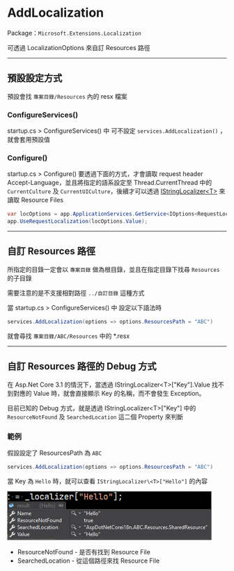# AddLocalization

Package：`Microsoft.Extensions.Localization`

可透過 LocalizationOptions 來自訂 Resources 路徑

---

## 預設設定方式

預設會找 `專案目錄/Resources` 內的 resx 檔案

### ConfigureServices()

startup.cs > ConfigureServices() 中 可不設定 `services.AddLocalization()` ，就會套用預設值

### Configure()

startup.cs > Configure() 要透過下面的方式，才會讀取 request header Accept-Language，並且將指定的語系設定至 Thread.CurrentThread 中的 `CurrentCulture` 及 `CurrentUICulture`，後續才可以透過 [IStringLocalizer\<T>](./IStringLocalizer.md) 來讀取 Resource Files

```csharp
var locOptions = app.ApplicationServices.GetService<IOptions<RequestLocalizationOptions>>();
app.UseRequestLocalization(locOptions.Value);
```

---

## 自訂 Resources 路徑

所指定的目錄一定會以 `專案目錄` 做為根目錄，並且在指定目錄下找尋 `Resources` 的子目錄

需要注意的是不支援相對路徑 `../自訂目錄` 這種方式

當 startup.cs > ConfigureServices() 中 設定以下語法時

```csharp
services.AddLocalization(options => options.ResourcesPath = "ABC")
```

就會尋找 `專案目錄/ABC/Resources` 中的 *.resx

---

## 自訂 Resources 路徑的 Debug 方式

在 Asp.Net Core 3.1 的情況下，當透過 IStringLocalizer\<T>["Key"].Value 找不到對應的 Value 時，就會直接顯示 Key 的名稱，而不會發生 Exception。

目前已知的 Debug 方式，就是透過 IStringLocalizer\<T>["Key"] 中的 `ResourceNotFound` 及 `SearchedLocation` 這二個 Property 來判斷

### 範例

假設設定了 ResourcesPath 為 `ABC`

```csharp
services.AddLocalization(options => options.ResourcesPath = "ABC")
```

當 Key 為 `Hello` 時，就可以查看 `IStringLocalizer\<T>["Hello"]` 的內容

![AltMessage](./_images/Annotation&#32;2020-04-12&#32;110438.png)

- ResourceNotFound - 是否有找到 Resource File
- SearchedLocation - 從這個路徑來找 Resource File
